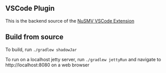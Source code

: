 ## VSCode Plugin

This is the backend source of the [NuSMV VSCode Extension](https://marketplace.visualstudio.com/items?itemName=LiamWalsh98.vscode-nusmv)

## Build from source

To build, run `./gradlew shadowJar`

To run on a localhost jetty server, run `./gradlew jettyRun` and navigate to http://localhost:8080 on a web browser
